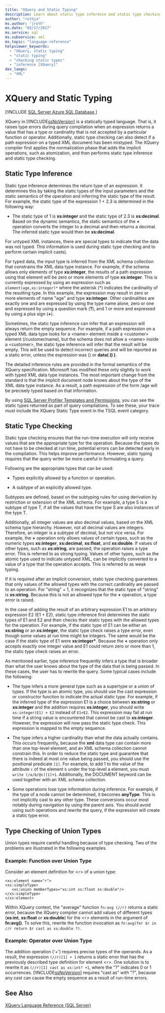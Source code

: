 ```yaml
---
title: "XQuery and Static Typing"
description: Learn about static type inference and static type checking in XQuery.
author: "rothja"
ms.author: "jroth"
ms.date: "03/17/2017"
ms.service: sql
ms.subservice: xml
ms.topic: "language-reference"
helpviewer_keywords:
  - "XQuery, static typing"
  - "static typing"
  - "checking static types"
  - "inference [XQuery]"
dev_langs:
  - "XML"
---
```

# XQuery and Static Typing
[!INCLUDE [SQL Server Azure SQL Database ](../includes/applies-to-version/sqlserver.md)]

  XQuery in [!INCLUDE[ssNoVersion](../includes/ssnoversion-md.md)] is a statically typed language. That is, it raises type errors during query compilation when an expression returns a value that has a type or cardinality that is not accepted by a particular function or operator. Additionally, static type checking can also detect if a path expression on a typed XML document has been mistyped. The XQuery compiler first applies the normalization phase that adds the implicit operations, such as atomization, and then performs static type inference and static type checking.  
  
## Static Type Inference  
 Static type inference determines the return type of an expression. It determines this by taking the static types of the input parameters and the static semantics of the operation and inferring the static type of the result. For example, the static type of the expression 1 + 2.3 is determined in the following way:  
  
-   The static type of 1 is **xs:integer** and the static type of 2.3 is **xs:decimal**. Based on the dynamic semantics, the static semantics of the **+** operation converts the integer to a decimal and then returns a decimal. The inferred static type would then be **xs:decimal**.  
  
 For untyped XML instances, there are special types to indicate that the data was not typed. This information is used during static type checking and to perform certain implicit casts).  
  
 For typed data, the input type is inferred from the XML schema collection that constrains the XML data type instance. For example, if the schema allows only elements of type **xs:integer**, the results of a path expression using that element will be zero or more elements of type **xs:integer**. This is currently expressed by using an expression such as `element(age,xs:integer)*` where the asterisk (\*) indicates the cardinality of the resulting type. In this example, the expression may result in zero or more elements of name "age" and type **xs:integer**. Other cardinalities are exactly one and are expressed by using the type name alone, zero or one and expressed by using a question mark (**?**), and 1 or more and expressed by using a plus sign (**+**).  
  
 Sometimes, the static type inference can infer that an expression will always return the empty sequence. For example, if a path expression on a typed XML data type looks for a \<name> element inside a \<customer> element (/customer/name), but the schema does not allow a \<name> inside a \<customer>, the static type inference will infer that the result will be empty. This will be used to detect incorrect queries and will be reported as a static error, unless the expression was () or **data( () )**.  
  
 The detailed inference rules are provided in the formal semantics of the XQuery specification. Microsoft has modified these only slightly to work with typed XML data type instances. The most important change from the standard is that the implicit document node knows about the type of the XML data type instance. As a result, a path expression of the form /age will be precisely typed based on that information.  
  
 By using [SQL Server Profiler Templates and Permissions](../tools/sql-server-profiler/sql-server-profiler-templates-and-permissions.md), you can see the static types returned as part of query compilations. To see these, your trace must include the XQuery Static Type event in the TSQL event category.  
  
## Static Type Checking  
 Static type checking ensures that the run-time execution will only receive values that are the appropriate type for the operation. Because the types do not have to be checked at run time, potential errors can be detected early in the compilation. This helps improve performance. However, static typing requires that the query writer be more careful in formulating a query.  
  
 Following are the appropriate types that can be used:  
  
-   Types explicitly allowed by a function or operation.  
  
-   A subtype of an explicitly allowed type.  
  
 Subtypes are defined, based on the subtyping rules for using derivation by restriction or extension of the XML schema. For example, a type S is a subtype of type T, if all the values that have the type S are also instances of the type T.  
  
 Additionally, all integer values are also decimal values, based on the XML schema type hierarchy. However, not all decimal values are integers. Therefore, an integer is a subtype of decimal, but not vice versa. For example, the **+** operation only allows values of certain types, such as the numeric types **xs:integer**, **xs:decimal**, **xs:float**, and **xs:double**. If values of other types, such as **xs:string**, are passed, the operation raises a type error. This is referred to as strong typing. Values of other types, such as the atomic type used to indicate untyped XML, can be implicitly converted to a value of a type that the operation accepts. This is referred to as weak typing.  
  
 If it is required after an implicit conversion, static type checking guarantees that only values of the allowed types with the correct cardinality are passed to an operation. For "string" + 1, it recognizes that the static type of "string" is **xs:string**. Because this is not an allowed type for the **+** operation, a type error is raised.  
  
 In the case of adding the result of an arbitrary expression E1 to an arbitrary expression E2 (E1 + E2), static type inference first determines the static types of E1 and E2 and then checks their static types with the allowed types for the operation. For example, if the static type of E1 can be either an **xs:string** or an **xs:integer**, the static type check raises a type error, even though some values at run time might be integers. The same would be the case if the static type of E1 were **xs:integer&#42;**. Because the **+** operation only accepts exactly one integer value and E1 could return zero or more than 1, the static type check raises an error.  
  
 As mentioned earlier, type inference frequently infers a type that is broader than what the user knows about the type of the data that is being passed. In these cases, the user has to rewrite the query. Some typical cases include the following:  
  
-   The type infers a more general type such as a supertype or a union of types. If the type is an atomic type, you should use the cast expression or constructor function to indicate the actual static type. For example, if the inferred type of the expression E1 is a choice between **xs:string** or **xs:integer** and the addition requires **xs:integer**, you should write `xs:integer(E1) + E2` instead of `E1+E2`. This expression may fail at run time if a string value is encountered that cannot be cast to **xs:integer**. However, the expression will now pass the static type check. This expression is mapped to the empty sequence.  
  
-   The type infers a higher cardinality than what the data actually contains. This occurs frequently, because the **xml** data type can contain more than one top-level element, and an XML schema collection cannot constrain this. In order to reduce the static type and guarantee that there is indeed at most one value being passed, you should use the positional predicate `[1]`. For example, to add 1 to the value of the attribute `c` of the element `b` under the top-level a element, you must `write (/a/b/@c)[1]+1`. Additionally, the DOCUMENT keyword can be used together with an XML schema collection.  
  
-   Some operations lose type information during inference. For example, if the type of a node cannot be determined, it becomes **anyType**. This is not implicitly cast to any other type. These conversions occur most notably during navigation by using the parent axis. You should avoid using such operations and rewrite the query, if the expression will create a static type error.  
  
## Type Checking of Union Types  
 Union types require careful handling because of type checking. Two of the problems are illustrated in the following examples.  
  
### Example: Function over Union Type  
 Consider an element definition for <`r`> of a union type:  
  
```  
<xs:element name="r">  
<xs:simpleType>  
   <xs:union memberTypes="xs:int xs:float xs:double"/>  
</xs:simpleType>  
</xs:element>  
```  
  
 Within XQuery context, the "average" function `fn:avg (//r)` returns a static error, because the XQuery compiler cannot add values of different types (**xs:int**, **xs:float** or **xs:double**) for the <`r`> elements in the argument of **fn:avg()**. To  solve this, rewrite the function invocation as `fn:avg(for $r in //r return $r cast as xs:double ?)`.  
  
### Example: Operator over Union Type  
 The addition operation ('+') requires precise types of the operands. As a result, the expression `(//r)[1] + 1` returns a static error that has the previously described type definition for element <`r`>. One solution is to rewrite it as `(//r)[1] cast as xs:int? +1`, where the "?" indicates 0 or 1 occurrences. [!INCLUDE[ssNoVersion](../includes/ssnoversion-md.md)] requires "cast as" with "?", because any cast can cause the empty sequence as a result of run-time errors.  
  
## See Also  
 [XQuery Language Reference &#40;SQL Server&#41;](../xquery/xquery-language-reference-sql-server.md)  
  
  
